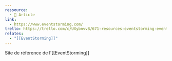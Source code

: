 ```yaml
---
ressource:
  - 📰 Article
link:
  - https://www.eventstorming.com/
trello: https://trello.com/c/UXybnvvB/671-resources-eventstorming-eventstormingcom
relates:
  - "[[EventStorming]]"
---
```

Site de référence de l'[[EventStorming]]